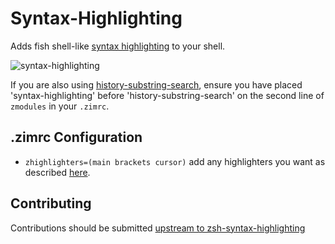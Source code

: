 Syntax-Highlighting
===================

Adds fish shell-like [syntax highlighting](https://github.com/zsh-users/zsh-syntax-highlighting) to your shell.

![syntax-highlighting][syntax_highlighting]

If you are also using [history-substring-search](https://github.com/zimfw/zimfw/blob/master/modules/history-substring-search/README.md), 
ensure you have placed 'syntax-highlighting' before 'history-substring-search' on the second line of `zmodules` in your `.zimrc`.

.zimrc Configuration
--------------------

  * `zhighlighters=(main brackets cursor)` add any highlighters you want as described [here](https://github.com/zsh-users/zsh-syntax-highlighting/blob/master/docs/highlighters.md#zsh-syntax-highlighting--highlighters).

Contributing
------------

Contributions should be submitted [upstream to zsh-syntax-highlighting](https://github.com/zsh-users/zsh-syntax-highlighting)

[syntax_highlighting]: https://i.eriner.me/zim_syntax-highlighting.gif
